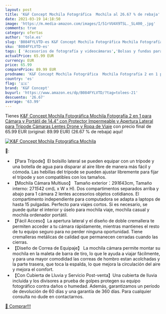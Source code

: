 ```yaml
---
layout: post
title: 'K&F Concept Mochila Fotográfica  Mochila al 26.67 % de rebaja'
date: 2021-03-19 14:18:50
image: 'https://m.media-amazon.com/images/I/51rVU4X9TSL._SL400_.jpg'
comments: true
category: ofertas
author: 'tole.es'
slug: 'B084FYLVTD-es K&F Concept Mochila Fotográfica Mochila Fotografía 2 en 1...'
sku: 'B084FYLVTD-es'
tags: [ 'Accesorios de fotografía y videocámaras','Bolsas y fundas para cámaras,  videocámaras y prismáticos','Electrónica','Fotografía y videocámaras','Mochilas para cámaras','k&f concept','mochila', ]
actualPrice: 65.99 EUR
currency: EUR
price: 65.99
comparePrice: 89.99 EUR
prodname: 'K&F Concept Mochila Fotográfica  Mochila Fotografía 2 en 1 para Cámara y Portátil de 14.4" con Protector Impermeable y Apertura Lateral para Trípode  Cámaras  Lentes  Drone y Ropa de Viaje'
country: 'es'
flag: '🇪🇸'
brand: 'K&F Concept'
buyurl: 'https://www.amazon.es/dp/B084FYLVTD/?tag=tolees-21'
descuento: '26.67'
average: '63.99'
---
```


Tienes [K&F Concept Mochila Fotográfica  Mochila Fotografía 2 en 1 para Cámara y Portátil de 14.4" con Protector Impermeable y Apertura Lateral para Trípode  Cámaras  Lentes  Drone y Ropa de Viaje](https://www.amazon.es/dp/B084FYLVTD/?tag=tolees-21) con precio final de  65.99 EUR (original: 89.99 EUR) (26.67 %  de rebaja) aqui!

[![K&F Concept Mochila Fotográfica  Mochila](https://m.media-amazon.com/images/I/51rVU4X9TSL._SL400_.jpg)](https://www.amazon.es/dp/B084FYLVTD/?tag=tolees-21)

🔎:

- 【Para Trípode】El bolsillo lateral se pueden equipar con un trípode y una botella de agua para disparar al aire libre de manera más fácil y cómoda. Las hebillas del trípode se pueden ajustar libremente para fijar el trípode y son compatibles con los tamaños.
- 【Mochila Cámara Multiuso】 Tamaño exterior：29*16*43cm, Tamaño interno: 27*15*42 cm(L x W x H). Dos compartimentos separados arriba y abajo para 1 cámara 2 lentes accesorios objetos cotidianos. El compartimento independiente para computadora se adapta a laptops de hasta 15 pulgadas. Perfecto para viajes cortos. Si es necesario, se puede quitar el interior y úselo para mochila viaje, mochila casual y mochila ordenador portátil.
- 【Fácil Acceso】La apertura lateral y el diseño de doble cremallera te permiten acceder a tu cámara rápidamente, mientras mantienes el resto de tu equipo seguro para no perder ninguna oportunidad. Tiene cremalleras metálicas de calidad que permanecen cerradas cuando las cierras.
- 【Diseño de Correa de Equipaje】 La mochila cámara permite montar su mochila en la maleta de barra de tiro, lo que le ayuda a viajar fácilmente, y para una mayor comodidad las correas de hombro estan acolchadas y la parte trasera, que toca la espalda, lo que mejora la circulación del aire y mejora el comfort.
- 【Con Cubierta de Lluvia y Servicio Post-venta】Una cubierta de lluvia incluida y los divisores a prueba de golpes protegen su equipo fotográfico contra daños o humedad. Además, garantizamos un período de devolución de 60 días y una garantía de 360 días. Para cualquier consulta no dude en contactarnos.

[🛒 Comprar!!!](https://www.amazon.es/dp/B084FYLVTD/?tag=tolees-21)

